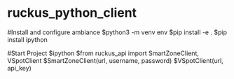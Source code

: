 # ruckus_python_client

#Install and configure ambiance
$python3 -m venv env
$pip install -e .
$pip install ipython

#Start Project
$ipython
$from ruckus_api import SmartZoneClient, VSpotClient
$SmartZoneClient(url, username, password)
$VSpotClient(url, api_key)
